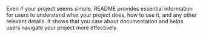 Even if your project seems simple, README provides essential information for users to understand what your project does, how to use it, and any other relevant details. It shows that you care about documentation and helps users navigate your project more effectively.

